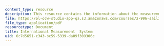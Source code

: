 ```yaml
---
content_type: resource
description: This resource contains the information about the measuremnet systems.
file: https://ol-ocw-studio-app-qa.s3.amazonaws.com/courses/2-996-sailing-yacht-design-13-734-fall-2003/6c7d5651c343bc595339da09f309306c_ims_rule_book.pdf
file_type: application/pdf
resourcetype: Document
title: International Measurement  System
uid: 6c7d5651-c343-bc59-5339-da09f309306c
---
```

